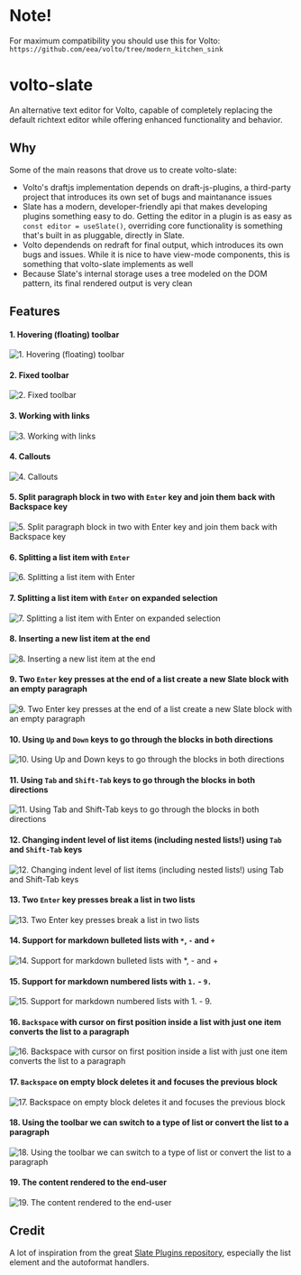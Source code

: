 # Note!

For maximum compatibility you should use this for Volto: `https://github.com/eea/volto/tree/modern_kitchen_sink`

# volto-slate

An alternative text editor for Volto, capable of completely replacing the default richtext editor while offering enhanced functionality and behavior.

## Why

Some of the main reasons that drove us to create volto-slate:

- Volto's draftjs implementation depends on draft-js-plugins, a third-party project that introduces its own set of bugs and maintanance issues
- Slate has a modern, developer-friendly api that makes developing plugins something easy to do. Getting the editor in a plugin is as easy as `const editor = useSlate()`, overriding core functionality is something that's built in as pluggable, directly in Slate.
- Volto dependends on redraft for final output, which introduces its own bugs and issues. While it is nice to have view-mode components, this is something that volto-slate implements as well
- Because Slate's internal storage uses a tree modeled on the DOM pattern, its final rendered output is very clean

## Features

#### 1. Hovering (floating) toolbar
![1. Hovering (floating) toolbar](/docs/source/images/1.gif)

#### 2. Fixed toolbar
![2. Fixed toolbar](/docs/source/images/2.gif)

#### 3. Working with links
![3. Working with links](/docs/source/images/3.gif)

#### 4. Callouts
![4. Callouts](/docs/source/images/4.gif)

#### 5. Split paragraph block in two with `Enter` key and join them back with Backspace key
![5. Split paragraph block in two with `Enter` key and join them back with Backspace key](/docs/source/images/5.gif)

#### 6. Splitting a list item with `Enter`
![6. Splitting a list item with `Enter`](/docs/source/images/6.gif)

#### 7. Splitting a list item with `Enter` on expanded selection
![7. Splitting a list item with `Enter` on expanded selection](/docs/source/images/7.gif)

#### 8. Inserting a new list item at the end
![8. Inserting a new list item at the end](/docs/source/images/8.gif)

#### 9. Two `Enter` key presses at the end of a list create a new Slate block with an empty paragraph
![9. Two `Enter` key presses at the end of a list create a new Slate block with an empty paragraph](/docs/source/images/9.gif)

#### 10. Using `Up` and `Down` keys to go through the blocks in both directions
![10. Using `Up` and `Down` keys to go through the blocks in both directions](/docs/source/images/10.gif)

#### 11. Using `Tab` and `Shift-Tab` keys to go through the blocks in both directions
![11. Using `Tab` and `Shift-Tab` keys to go through the blocks in both directions](/docs/source/images/11.gif)

#### 12. Changing indent level of list items (including nested lists!) using `Tab` and `Shift-Tab` keys
![12. Changing indent level of list items (including nested lists!) using `Tab` and `Shift-Tab` keys](/docs/source/images/12.gif)

#### 13. Two `Enter` key presses break a list in two lists
![13. Two `Enter` key presses break a list in two lists](/docs/source/images/13.gif)

#### 14. Support for markdown bulleted lists with `*`, `-` and `+`
![14. Support for markdown bulleted lists with `*`, `-` and `+`](/docs/source/images/14.gif)

#### 15. Support for markdown numbered lists with `1.` - `9.`
![15. Support for markdown numbered lists with `1.` - `9.`](/docs/source/images/15.gif)

#### 16. `Backspace` with cursor on first position inside a list with just one item converts the list to a paragraph
![16. `Backspace` with cursor on first position inside a list with just one item converts the list to a paragraph](/docs/source/images/16.gif)

#### 17. `Backspace` on empty block deletes it and focuses the previous block
![17. `Backspace` on empty block deletes it and focuses the previous block](/docs/source/images/17.gif)

#### 18. Using the toolbar we can switch to a type of list or convert the list to a paragraph
![18. Using the toolbar we can switch to a type of list or convert the list to a paragraph](/docs/source/images/18.gif)

#### 19. The content rendered to the end-user
![19. The content rendered to the end-user](/docs/source/images/19.gif)

## Credit
A lot of inspiration from the great [Slate Plugins repository](https://github.com/udecode/slate-plugins/), especially the list element and the autoformat handlers.
